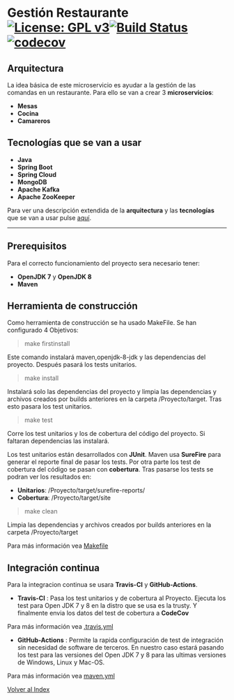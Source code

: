 # Gestión Restaurante [![License: GPL v3](https://img.shields.io/badge/License-GPLv3-blue.svg)](https://www.gnu.org/licenses/gpl-3.0)[![Build Status](https://travis-ci.org/antmordhar/ProyectoCC.svg?branch=master)](https://travis-ci.org/antmordhar/ProyectoCC)[![codecov](https://codecov.io/gh/antmordhar/ProyectoCC/branch/master/graph/badge.svg)](https://codecov.io/gh/antmordhar/ProyectoCC)

## Arquitectura
La idea básica de este microservicio es ayudar a la gestión de las comandas en un restaurante.
Para ello se van a crear 3 **microservicios**:

* **Mesas** 
* **Cocina** 
* **Camareros** 
  
## **Tecnologías** que se van a usar

* **Java**
* **Spring Boot** 
* **Spring Cloud**
* **MongoDB**
* **Apache Kafka**
* **Apache ZooKeeper**

Para ver una descripción extendida de la **arquitectura** y las **tecnologías** que se van a usar pulse [aquí](https://antmordhar.github.io/ProyectoCC/Documentacion/arquitectura).

---
## Prerequisitos

Para el correcto funcionamiento del proyecto sera necesario tener:

* **OpenJDK 7** y **OpenJDK 8**
* **Maven**
  
## Herramienta de construcción

Como herramienta de construcción se ha usado MakeFile. Se han configurado 4 Objetivos:

>make firstinstall

Este comando instalará maven,openjdk-8-jdk y las dependencias del proyecto. Después pasará los tests unitarios.

>make install

Instalará solo las dependencias del proyecto y limpia las dependencias y archivos creados por builds anteriores en la carpeta /Proyecto/target. Tras esto pasara los test unitarios.

>make test

Corre los test unitarios y los de cobertura del código del proyecto. Si faltaran dependencias las instalará.

Los test unitarios están desarrollados con **JUnit**. Maven usa **SureFire** para generar el reporte final de pasar los tests.
Por otra parte los test de cobertura del código se pasan con **cobertura**. Tras pasarse los tests se podran ver los resultados en:
* **Unitarios**: /Proyecto/target/surefire-reports/ 
* **Cobertura**: /Proyecto/target/site 

>make clean

Limpia las dependencias y archivos creados por builds anteriores en la carpeta /Proyecto/target

Para más información vea [Makefile](https://github.com/antmordhar/ProyectoCC/blob/master/Makefile)

## Integración continua

Para la integracion continua se usara **Travis-CI** y **GitHub-Actions**.

* **Travis-CI** : Pasa los test unitarios y de cobertura al Proyecto. Ejecuta los test para  Open JDK 7 y 8 en la distro que se usa es la trusty. Y finalmente envia los datos del test de cobertura a **CodeCov**

Para más información vea [.travis.yml](https://github.com/antmordhar/ProyectoCC/blob/master/.travis.yml)

* **GitHub-Actions** : Permite la rapida configuración de test de integración sin necesidad de software de terceros. En nuestro caso estará pasando los test para las versiones del Open JDK 7 y 8 para las ultimas versiones de Windows, Linux y Mac-OS.

Para más información vea [maven.yml](https://github.com/antmordhar/ProyectoCC/blob/master/.github/workflows/maven.yml)


[Volver al Index](https://antmordhar.github.io/ProyectoCC/)